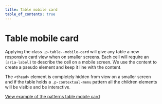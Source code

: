 ```yaml
---
title: Table mobile card
table_of_contents: true
---
```


# Table mobile card

Applying the class `.p-table--mobile-card` will give any table a new responsive card view when on smaller screens. Each cell will require
an `[aria-label]` to describe the cell on a mobile screen. We use the content to create a pseudo element and keep it line with the content.

The `<thead>` element is completely hidden from  view on a smaller screen and if the table holds a `.p-contextual-menu` pattern all the children elements will be visible and be interactive.

<a href="https://vanilla-framework.github.io/vanilla-framework/examples/patterns/table-mobile-card/"
  class="js-example">
  View example of the patterns table mobile card
</a>
